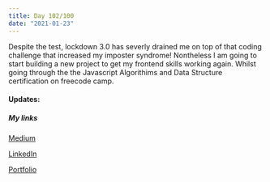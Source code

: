 ```yaml
---
title: Day 102/100
date: "2021-01-23"
---
```


Despite the test, lockdown 3.0 has severly drained me on top of that coding challenge that increased my imposter syndrome!
Nontheless I am going to start building a new project to get my frontend skills working again. Whilst going through the the Javascript Algorithims and Data Structure certification on freecode camp.

#### Updates:

##### My links 
[Medium](https://medium.com/@kalemajoanna)

[LinkedIn](https://www.linkedin.com/in/joanna-e-kalema-a5a5b4136/)

[Portfolio](https://joannathedeveloper.netlify.app/)




